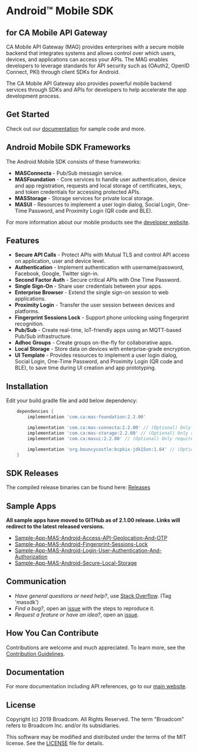 # Android™ Mobile SDK
## for CA Mobile API Gateway

CA Mobile API Gateway (MAG) provides enterprises with a secure mobile backend that integrates systems and allows control over which users, devices, and applications can access your APIs. The MAG enables developers to leverage standards for API security such as (OAuth2, OpenID Connect, PKI) through client SDKs for Android.

The CA Mobile API Gateway also provides powerful mobile backend services through SDKs and APIs for developers to help accelerate the app development process.

## Get Started
Check out our [documentation] for sample code and more.

## Android Mobile SDK Frameworks
The Android Mobile SDK consists of these frameworks:

- **MASConnecta** - Pub/Sub messagin service.
- **MASFoundation** - Core services to handle user authentication, device and app registration, requests and local storage of certificates, keys, and token credentials for accessing protected APIs.
- **MASStorage** - Storage services for private local storage.
- **MASUI** - Resources to implement a user login dialog, Social Login, One-Time Password, and Proximity Login (QR code and BLE).

For more information about our mobile products see the [developer website](http://techdocs.broadcom.com/content/broadcom/techdocs/us/en/ca-enterprise-software/layer7-api-management/mobile-sdk-for-ca-mobile-api-gateway/2-1.html).

## Features

* **Secure API Calls** - Protect APIs with Mutual TLS and control API access on application, user and device level.
* **Authentication** - Implement authentication with username/password, Facebook, Google, Twitter sign-in.
* **Second Factor Auth** - Secure critical APIs with One Time Password.
* **Single Sign-On** - Share user credentials between your apps.
* **Enterprise Browser** - Extend the single sign-on session to web applications.
* **Proximity Login** - Transfer the user session between devices and platforms.
* **Fingerprint Sessions Lock** - Support phone unlocking using fingerprint recognition.
* **Pub/Sub** - Create real-time, IoT-friendly apps using an MQTT-based Pub/Sub infrastructure.
* **Adhoc Groups** - Create groups on-the-fly for collaborative apps.
* **Local Storage** - Store data on devices with enterprise-grade encryption.
* **UI Template** - Provides resources to implement a user login dialog, Social Login, One-Time Password, and Proximity Login (QR code and BLE), to save time during UI creation and app prototyping.

## Installation
Edit your build.gradle file and add below dependency:
```gradle
    dependencies {
        implementation 'com.ca:mas-foundation:2.2.00'

        implementation 'com.ca:mas-connecta:2.2.00' // (Optional) Only required when using mas connecta
        implementation 'com.ca:mas-storage:2.2.00' // (Optional) Only required when using mas storage
        implementation 'com.ca:masui:2.2.00' // (Optional) Only required when using MASUI Template. The MAS UI library provides sample user interfaces for Login, OTP, Social Login, and Enterprise Browser.

        implementation 'org.bouncycastle:bcpkix-jdk15on:1.64' // (Optional) Only required when you want to support Android 4.1.x
    }
```
## SDK Releases
The compiled release binaries can be found here: [Releases][Releases]

## Sample Apps
**All sample apps have moved to GITHub as of 2.1.00 release. Links will redirect to the latest released versions.**

- [Sample-App-MAS-Android-Access-API-Geolocation-And-OTP](https://github.com/CAAPIM/Sample-App-MAS-Android-Access-API-Geolocation-And-OTP)
- [Sample-App-MAS-Android-Fingerprint-Sessions-Lock](https://github.com/CAAPIM/Sample-App-MAS-Android-Fingerprint-Sessions-Lock)
- [Sample-App-MAS-Android-Login-User-Authentication-And-Authorization](https://github.com/CAAPIM/Sample-App-MAS-Android-Login-User-Authentication-And-Authorization)
- [Sample-App-MAS-Android-Secure-Local-Storage](https://github.com/CAAPIM/Sample-App-MAS-Android-Secure-Local-Storage)

## Communication
- *Have general questions or need help?*, use [Stack Overflow][StackOverflow]. (Tag 'massdk')
- *Find a bug?*, open an [issue][issues] with the steps to reproduce it.
- *Request a feature or have an idea?*, open an [issue][issues].

## How You Can Contribute
Contributions are welcome and much appreciated. To learn more, see the [Contribution Guidelines][contributing].

## Documentation
For more documentation including API references, go to our [main website][docs].

## License
Copyright (c) 2019 Broadcom. All Rights Reserved.
The term "Broadcom" refers to Broadcom Inc. and/or its subsidiaries.

This software may be modified and distributed under the terms
of the MIT license. See the [LICENSE][license-link] file for details.

[docs]: http://techdocs.broadcom.com/content/broadcom/techdocs/us/en/ca-enterprise-software/layer7-api-management/mobile-sdk-for-ca-mobile-api-gateway/2-1.html
[StackOverflow]: http://stackoverflow.com/questions/tagged/massdk
[issues]: https://github.com/CAAPIM/Android-MAS-SDK/issues
[releases]: ../../releases
[contributing]: /CONTRIBUTING.md
[license-link]: /LICENSE
[documentation]: http://techdocs.broadcom.com/content/broadcom/techdocs/us/en/ca-enterprise-software/layer7-api-management/mobile-sdk-for-ca-mobile-api-gateway/2-1.html
